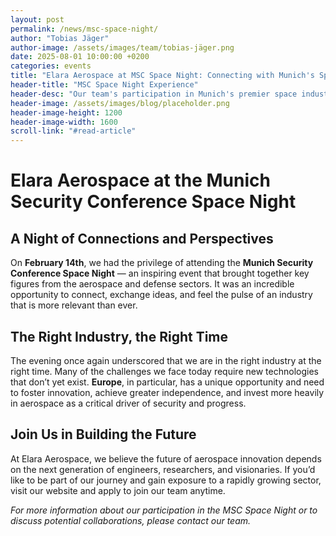 ```yaml
---
layout: post
permalink: /news/msc-space-night/
author: "Tobias Jäger"
author-image: /assets/images/team/tobias-jäger.png
date: 2025-08-01 10:00:00 +0200
categories: events
title: "Elara Aerospace at MSC Space Night: Connecting with Munich's Space Industry Leaders and Innovators"
header-title: "MSC Space Night Experience"
header-desc: "Our team's participation in Munich's premier space industry networking event, building connections and exploring collaboration opportunities"
header-image: /assets/images/blog/placeholder.png
header-image-height: 1200
header-image-width: 1600
scroll-link: "#read-article"
---
```


# Elara Aerospace at the Munich Security Conference Space Night  
## A Night of Connections and Perspectives  

On **February 14th**, we had the privilege of attending the **Munich Security Conference Space Night** — an inspiring event that brought together key figures from the aerospace and defense sectors. It was an incredible opportunity to connect, exchange ideas, and feel the pulse of an industry that is more relevant than ever.  

## The Right Industry, the Right Time  

The evening once again underscored that we are in the right industry at the right time. Many of the challenges we face today require new technologies that don’t yet exist. **Europe**, in particular, has a unique opportunity and need to foster innovation, achieve greater independence, and invest more heavily in aerospace as a critical driver of security and progress.  

## Join Us in Building the Future  

At Elara Aerospace, we believe the future of aerospace innovation depends on the next generation of engineers, researchers, and visionaries. If you’d like to be part of our journey and gain exposure to a rapidly growing sector, visit our website and apply to join our team anytime.  


*For more information about our participation in the MSC Space Night or to discuss potential collaborations, please contact our team.* 
